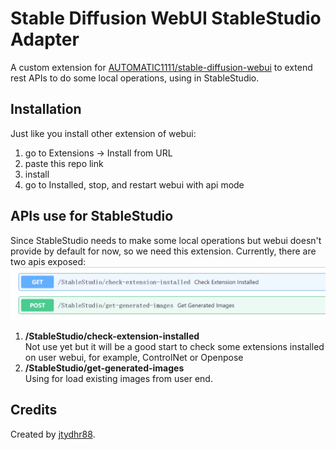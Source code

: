 # Stable Diffusion WebUI StableStudio Adapter
A custom extension for [AUTOMATIC1111/stable-diffusion-webui](https://github.com/AUTOMATIC1111/stable-diffusion-webui) to extend rest APIs to do some local operations, using in StableStudio.

## Installation
Just like you install other extension of webui:
1. go to Extensions -> Install from URL
2. paste this repo link
3. install
4. go to Installed, stop, and restart webui with api mode

## APIs use for StableStudio
Since StableStudio needs to make some local operations but webui doesn't provide by default for now, so we need this extension. 
Currently, there are two apis exposed:
![api-list](doc/images/api-list.png)

1. **/StableStudio/check-extension-installed**  
Not use yet but it will be a good start to check some extensions installed on user webui, for example, ControlNet or Openpose 
2. **/StableStudio/get-generated-images**  
Using for load existing images from user end.

## Credits
Created by [jtydhr88](https://github.com/jtydhr88).
